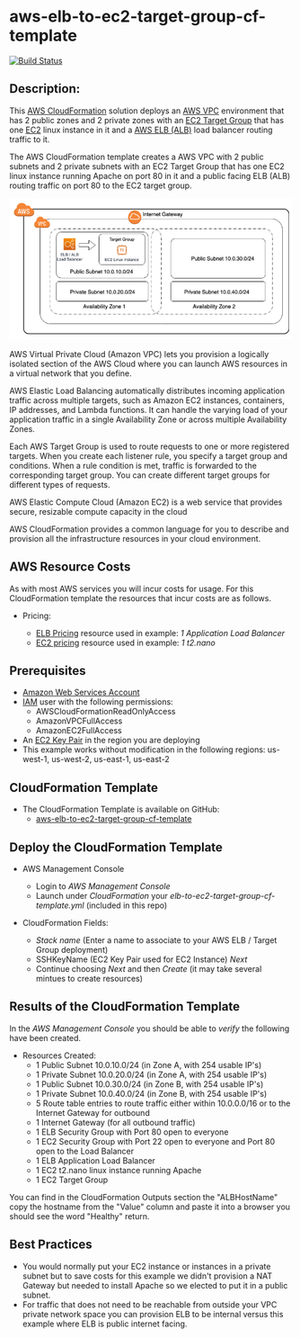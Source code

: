 # aws-elb-to-ec2-target-group-cf-template
[![Build Status](https://travis-ci.org/getcft/aws-elb-to-ec2-target-group-cf-template.svg?branch=master)](https://travis-ci.org/getcft/aws-elb-to-ec2-target-group-cf-template)

## Description:

This <a href="https://aws.amazon.com/cloudformation/" target="_blank">AWS CloudFormation</a> solution deploys an <a href="https://aws.amazon.com/vpc/" target="_blank">AWS VPC</a> environment that has 2 public zones and 2 private zones with an <a href="https://docs.aws.amazon.com/elasticloadbalancing/latest/application/load-balancer-target-groups.html" target="_blank">EC2 Target Group</a> that has one <a href="https://aws.amazon.com/ec2/" target="_blank">EC2</a> linux instance in it and a <a href="https://aws.amazon.com/elasticloadbalancing/" target="_blank">AWS ELB (ALB)</a> load balancer routing traffic to it.

The AWS CloudFormation template creates a AWS VPC with 2 public subnets and 2 private subnets with an EC2 Target Group that has one EC2 linux instance running Apache on port 80 in it and a public facing ELB (ALB) routing traffic on port 80 to the EC2 target group.

<img src="elb-to-target-group.png" alt="ELB/ALB to EC2 Target Group" />

AWS Virtual Private Cloud (Amazon VPC) lets you provision a logically isolated section of the AWS Cloud where you can launch AWS resources in a virtual network that you define.

AWS Elastic Load Balancing automatically distributes incoming application traffic across multiple targets, such as Amazon EC2 instances, containers, IP addresses, and Lambda functions. It can handle the varying load of your application traffic in a single Availability Zone or across multiple Availability Zones.

Each AWS Target Group is used to route requests to one or more registered targets. When you create each listener rule, you specify a target group and conditions. When a rule condition is met, traffic is forwarded to the corresponding target group. You can create different target groups for different types of requests.

AWS Elastic Compute Cloud (Amazon EC2) is a web service that provides secure, resizable compute capacity in the cloud

AWS CloudFormation provides a common language for you to describe and provision all the infrastructure resources in your cloud environment.


## AWS Resource Costs

As with most AWS services you will incur costs for usage. For this CloudFormation template the resources that incur costs are as follows.

* Pricing:

   * <a href="https://aws.amazon.com/elasticloadbalancing/pricing/" target="_blank">ELB Pricing</a> resource used in example: *1 Application Load Balancer*
   * <a href="https://aws.amazon.com/ec2/pricing/on-demand/" target="_blank">EC2 pricing</a> resource used in example: *1 t2.nano*

## Prerequisites

* <a href="https://aws.amazon.com" target="_blank"> Amazon Web Services Account</a>
* <a href="https://aws.amazon.com/iam/" target="_blank">IAM</a> user with the following permissions:
   * AWSCloudFormationReadOnlyAccess
   * AmazonVPCFullAccess
   * AmazonEC2FullAccess
* An <a href="https://docs.aws.amazon.com/AWSEC2/latest/UserGuide/ec2-key-pairs.html" target="_blank">EC2 Key Pair</a> in the region you are deploying
* This example works without modification in the following regions: us-west-1, us-west-2, us-east-1, us-east-2

## CloudFormation Template

* The CloudFormation Template is available on GitHub:
   * <a href="https://github.com/getcft/aws-elb-to-ec2-target-group-cf-template" target="_blank">aws-elb-to-ec2-target-group-cf-template</a>

## Deploy the CloudFormation Template

* AWS Management Console

   * Login to *AWS Management Console*
   * Launch under *CloudFormation* your *elb-to-ec2-target-group-cf-template.yml* (included in this repo)

* CloudFormation Fields:

   * *Stack name* (Enter a name to associate to your AWS ELB / Target Group deployment)
   * SSHKeyName (EC2 Key Pair used for EC2 Instance) *Next*
   * Continue choosing *Next* and then *Create* (it may take several mintues to create resources)

## Results of the CloudFormation Template

In the *AWS Management Console* you should be able to *verify* the following have been created.

* Resources Created:
  * 1 Public Subnet 10.0.10.0/24 (in Zone A, with 254 usable IP's)
  * 1 Private Subnet 10.0.20.0/24 (in Zone A, with 254 usable IP's)
  * 1 Public Subnet 10.0.30.0/24 (in Zone B, with 254 usable IP's)
  * 1 Private Subnet 10.0.40.0/24 (in Zone B, with 254 usable IP's)
  * 5 Route table entries to route traffic either within 10.0.0.0/16 or to the Internet Gateway for outbound
  * 1 Internet Gateway (for all outbound traffic)
  * 1 ELB Security Group with Port 80 open to everyone
  * 1 EC2 Security Group with Port 22 open to everyone and Port 80 open to the Load Balancer
  * 1 ELB Application Load Balancer
  * 1 EC2 t2.nano linux instance running Apache
  * 1 EC2 Target Group

You can find in the CloudFormation Outputs section the "ALBHostName" copy the hostname from the "Value" column and paste it into a browser you should see the word "Healthy" return.

## Best Practices

* You would normally put your EC2 instance or instances in a private subnet but to save costs for this example we didn't provision a NAT Gateway but needed to install Apache so we elected to put it in a public subnet.
* For traffic that does not need to be reachable from outside your VPC private network space you can provision ELB to be internal versus this example where ELB is public internet facing.
